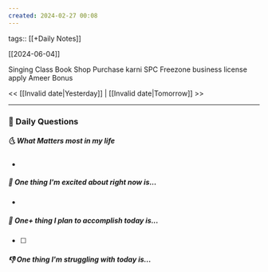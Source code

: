 ```yaml
---
created: 2024-02-27 00:08
---
```

tags:: [[+Daily Notes]]

[[2024-06-04]]

Singing Class Book
Shop Purchase karni
SPC Freezone business license apply
Ameer Bonus


<< [[Invalid date|Yesterday]] | [[Invalid date|Tomorrow]] >>

---
### 📅 Daily Questions
##### 🌜 What Matters most in my life
- 

##### 🙌 One thing I'm excited about right now is...
- 

##### 🚀 One+ thing I plan to accomplish today is...
- [ ] 

##### 👎 One thing I'm struggling with today is...
